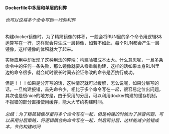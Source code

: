 #### Dockerfile中多层和单层的利弊

###### 也可以说将多个命令写到一行的利弊

构建docker镜像时，为了精简镜像的体积，一般会将RUN里的多个命令用逻辑&&运算写在一行，这样就会只生成一层镜像，如若不如此，每个RUN都会产生一层镜像，这样镜像的体积就大了起来。

实际应用中却发现了这种用法的弊端：构建验错成本太大。什么意思呢，一旦多条命令中的任何一条失败，那么镜像就要从零重新构建，这样的话如果本身RUN里边的命令很多，就会耗时很长时间去验证修改的命令是否执行成功。

但是！！！如果是分开写的话，这种情况就可以缓解，怎么说呢，如果分层写的话，一旦构建报错，首先命令少，相比于多个命令写在一起，很容易定位出问题，其次也是很nice的地方是，由于采用的分层，可以利用docker构建的缓存机制，不报错的部分直接使用缓存，能大大节约构建时间。

###### 总结：为了精简镜像尽量将多个命令写在一起，但是构建的时候为了排查问题，可以采用分层策略，将逻辑耦合的命令写在一起，然后再分层，这样能减少验错成本，节约构建时间

